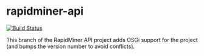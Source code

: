 ﻿# rapidminer-api

[![Build Status](https://travis-ci.org/aborg0/rapidminer-api.svg)](https://travis-ci.org/aborg0/rapidminer-api)

This branch of the RapidMiner API project adds OSGi support for the project (and bumps the version number to avoid conflicts).